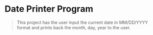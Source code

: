 # Date Printer Program

> This project has the user input the current date in MM/DD/YYYY format and prints back the month, day, year to the user.